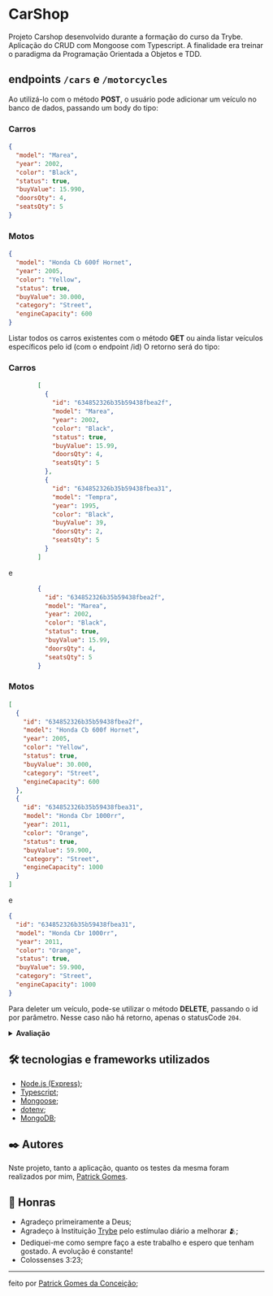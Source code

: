 # CarShop
Projeto Carshop desenvolvido durante a formação do curso da Trybe. Aplicação do CRUD com Mongoose com Typescript. A finalidade era treinar o paradigma da Programação Orientada a Objetos e TDD.

## endpoints `/cars` e `/motorcycles`
Ao utilizá-lo com o método <strong>POST</strong>, o usuário pode adicionar um veículo no banco de dados, passando um body do tipo:
  <h3>Carros</h3>
  
```json
{
  "model": "Marea",
  "year": 2002,
  "color": "Black",
  "status": true,
  "buyValue": 15.990,
  "doorsQty": 4,
  "seatsQty": 5
}
```
  <h3>Motos</h3>
  
```json
{
  "model": "Honda Cb 600f Hornet",
  "year": 2005,
  "color": "Yellow",
  "status": true,
  "buyValue": 30.000,
  "category": "Street",
  "engineCapacity": 600
}
```
Listar todos os carros existentes com o método <strong>GET</strong> ou ainda listar veículos específicos pelo id (com o endpoint <storng>/id</strong>)
O retorno será do tipo:
  <h3>Carros</h3>
  
```json
        [
          {
            "id": "634852326b35b59438fbea2f",
            "model": "Marea",
            "year": 2002,
            "color": "Black",
            "status": true,
            "buyValue": 15.99,
            "doorsQty": 4,
            "seatsQty": 5
          },
          {
            "id": "634852326b35b59438fbea31",
            "model": "Tempra",
            "year": 1995,
            "color": "Black",
            "buyValue": 39,
            "doorsQty": 2,
            "seatsQty": 5
          }
        ]
```
e
```json
        {
          "id": "634852326b35b59438fbea2f",
          "model": "Marea",
          "year": 2002,
          "color": "Black",
          "status": true,
          "buyValue": 15.99,
          "doorsQty": 4,
          "seatsQty": 5
        }
```
  <h3>Motos</h3>
  
```json
[
  {
    "id": "634852326b35b59438fbea2f",
    "model": "Honda Cb 600f Hornet",
    "year": 2005,
    "color": "Yellow",
    "status": true,
    "buyValue": 30.000,
    "category": "Street",
    "engineCapacity": 600
  },
  {
    "id": "634852326b35b59438fbea31",
    "model": "Honda Cbr 1000rr",
    "year": 2011,
    "color": "Orange",
    "status": true,
    "buyValue": 59.900,
    "category": "Street",
    "engineCapacity": 1000
  }
]
```
e
```json
{
  "id": "634852326b35b59438fbea31",
  "model": "Honda Cbr 1000rr",
  "year": 2011,
  "color": "Orange",
  "status": true,
  "buyValue": 59.900,
  "category": "Street",
  "engineCapacity": 1000
}
```

Para deleter um veículo, pode-se utilizar o método <strong>DELETE</strong>, passando o id por parâmetro. Nesse caso não há retorno, apenas o statusCode `204`.

<details>
  <summary><strong>Avaliação</strong></summary><br />

  <img src="images/imagem-projeto.png" height="200px" />

</details>

## 🛠️ tecnologias e frameworks utilizados
* [Node.js (Express)](http://expressjs.com/);
* [Typescript](https://www.typescriptlang.org/pt/docs/);
* [Mongoose](https://mongoosejs.com/);
* [dotenv](https://www.dotenv.org/docs);
* [MongoDB](https://www.mongodb.com/);

## ✒️ Autores
Nste projeto, tanto a aplicação, quanto os testes da mesma foram realizados por mim, [Patrick Gomes](https://www.linkedin.com/in/patrickgomesc/).

## 🎁 Honras

* Agradeço primeiramente a Deus;
* Agradeço à Instituição [Trybe](https://www.betrybe.com/) pelo estímulao diário a melhorar 🫂;
* Dediquei-me como sempre faço a este trabalho e espero que tenham gostado. A evolução é constante!
* Colossenses 3:23;
---
feito por [Patrick Gomes da Conceição](https://github.com/Patrickfromjesus);
